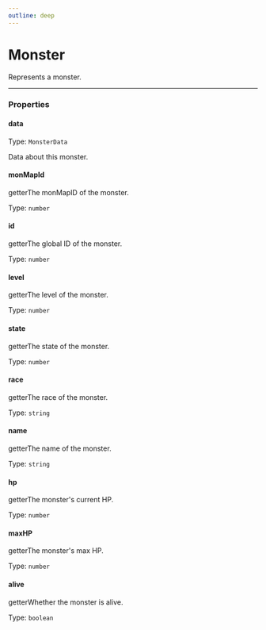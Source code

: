 ```yaml
---
outline: deep
---
```


# Monster

Represents a monster.

---

### Properties

#### data

Type: `MonsterData`

Data about this monster.

#### monMapId

​<Badge type="info">getter</Badge>The monMapID of the monster.

Type: `number`

#### id

​<Badge type="info">getter</Badge>The global ID of the monster.

Type: `number`

#### level

​<Badge type="info">getter</Badge>The level of the monster.

Type: `number`

#### state

​<Badge type="info">getter</Badge>The state of the monster.

Type: `number`

#### race

​<Badge type="info">getter</Badge>The race of the monster.

Type: `string`

#### name

​<Badge type="info">getter</Badge>The name of the monster.

Type: `string`

#### hp

​<Badge type="info">getter</Badge>The monster's current HP.

Type: `number`

#### maxHP

​<Badge type="info">getter</Badge>The monster's max HP.

Type: `number`

#### alive

​<Badge type="info">getter</Badge>Whether the monster is alive.

Type: `boolean`

